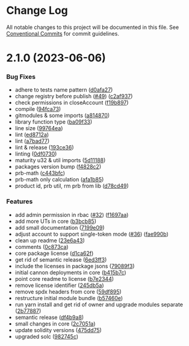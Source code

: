 # Change Log

All notable changes to this project will be documented in this file.
See [Conventional Commits](https://conventionalcommits.org) for commit guidelines.

# 2.1.0 (2023-06-06)


### Bug Fixes

* adhere to tests name pattern ([d0afa27](https://github.com/Voltz-Protocol/v2-core/commit/d0afa279791cd975e9f5dd368aa266bf4fa5ae3e))
* change registry before publish ([#49](https://github.com/Voltz-Protocol/v2-core/issues/49)) ([c2af937](https://github.com/Voltz-Protocol/v2-core/commit/c2af937208349736102604a0118c8a92a8d9fb1a))
* check permissions in closeAccount ([f19b897](https://github.com/Voltz-Protocol/v2-core/commit/f19b8970245dbee63e6ace99be8bb91898c57804))
* compile ([94fca73](https://github.com/Voltz-Protocol/v2-core/commit/94fca73b724f16de03c2ea9639ee9412d4637bc8))
* gitmodules & some imports ([a814870](https://github.com/Voltz-Protocol/v2-core/commit/a81487012d4f63b151920d455bd4f618a1a166c5))
* library function type ([ba09f33](https://github.com/Voltz-Protocol/v2-core/commit/ba09f331cb6a8ad820bf808a7ec6a14c20a05b5b))
* line size ([99764ea](https://github.com/Voltz-Protocol/v2-core/commit/99764ea0a95ba929a91251267e0ea1111d8de397))
* lint ([ed8712a](https://github.com/Voltz-Protocol/v2-core/commit/ed8712a3c9a29e2fe2c5759a103673f2ff680888))
* lint ([a7bad77](https://github.com/Voltz-Protocol/v2-core/commit/a7bad778d46b08dfbb0bf12d27ebf9288f0270a3))
* lint & release ([193ce36](https://github.com/Voltz-Protocol/v2-core/commit/193ce369919903d65bc0793e4315c08b85c48184))
* linting ([0df0730](https://github.com/Voltz-Protocol/v2-core/commit/0df07300248a42a3152bfc9d65a99181cf4d22fb))
* maturity u32 & util imports ([5d11188](https://github.com/Voltz-Protocol/v2-core/commit/5d11188d5bbd21a202dbcfbcfe012196415dc78a))
* packages version bump ([f4828c2](https://github.com/Voltz-Protocol/v2-core/commit/f4828c29a8ac8b02c8b5a3ba6a89169be9cebbbc))
* prb-math ([c443bfc](https://github.com/Voltz-Protocol/v2-core/commit/c443bfc57e671875abf0e64700dee83a98a5a178))
* prb-math only calculation ([afa1b85](https://github.com/Voltz-Protocol/v2-core/commit/afa1b85e93a0b5c6aff7c69b7e1f524f05c7d80f))
* product id, prb util, rm prb from lib ([d78cd49](https://github.com/Voltz-Protocol/v2-core/commit/d78cd49c63268b9fbdb23d902005b6f013ea1d66))


### Features

* add admin permission in rbac ([#32](https://github.com/Voltz-Protocol/v2-core/issues/32)) ([f1697aa](https://github.com/Voltz-Protocol/v2-core/commit/f1697aa63a90bb57ed4d0877023f115a62a38880))
* add more UTs in core ([b3bcb85](https://github.com/Voltz-Protocol/v2-core/commit/b3bcb85da389ed60d1ba89d300aca201004ff896))
* add small documentation ([7199e09](https://github.com/Voltz-Protocol/v2-core/commit/7199e0994f0ade02101fcdb248a45b22ea325e00))
* adjust account to support single-token mode ([#36](https://github.com/Voltz-Protocol/v2-core/issues/36)) ([fae990b](https://github.com/Voltz-Protocol/v2-core/commit/fae990bd3d14a2c07963c564da91a3322f019421))
* clean up readme ([23e6a43](https://github.com/Voltz-Protocol/v2-core/commit/23e6a43c0d71fab999d0c79cab81b064993a3b92))
* comments ([0c873ca](https://github.com/Voltz-Protocol/v2-core/commit/0c873ca7d6453be5626dd093f4b6a53f46433c40))
* core package license ([d1ca62f](https://github.com/Voltz-Protocol/v2-core/commit/d1ca62f3e3b3c3abef5ee13a7f8915d340fbb3cd))
* get rid of semantic release ([6ed3ff3](https://github.com/Voltz-Protocol/v2-core/commit/6ed3ff3e31865e182982baf9575030a3953a9e1e))
* include the licenses in package jsons ([79089f3](https://github.com/Voltz-Protocol/v2-core/commit/79089f32516a5abd6fbc1c0a9b9eb3ca7a0a778f))
* initial cannon deployments in core ([b415b7c](https://github.com/Voltz-Protocol/v2-core/commit/b415b7ca05097c5b84f8c37728dbcda5f9c2eec6))
* point core readme to license ([b7e2344](https://github.com/Voltz-Protocol/v2-core/commit/b7e2344779bc325407f5a3f5c1abe7e5af60e803))
* remove license identifier ([245db5a](https://github.com/Voltz-Protocol/v2-core/commit/245db5ac9c0cb8e94cbe042fb6b9a6afec9ef008))
* remove spdx headers from core ([59df895](https://github.com/Voltz-Protocol/v2-core/commit/59df895751e4f579d5fb7b43b6965c285885889d))
* restructure initial module bundle ([b57460e](https://github.com/Voltz-Protocol/v2-core/commit/b57460e08bc1d829a50ad99109efbfb4b7b2961e))
* run yarn install and get rid of owner and upgrade modules separate ([2b77887](https://github.com/Voltz-Protocol/v2-core/commit/2b7788711090b8bc74f306822b9a907ed78e7018))
* semantic release ([df4b9a8](https://github.com/Voltz-Protocol/v2-core/commit/df4b9a8c6fe504ed8e3961a756b49cc2bda9e437))
* small changes in core ([2c7051a](https://github.com/Voltz-Protocol/v2-core/commit/2c7051a35889aae84c44ac1438d2e51bea903172))
* update solidity versions ([475dd75](https://github.com/Voltz-Protocol/v2-core/commit/475dd75782db8d7a1f2be9a96555729ce4600912))
* upgraded solc ([982745c](https://github.com/Voltz-Protocol/v2-core/commit/982745c5ac099841491d44928e8634f7aa9e9bed))
